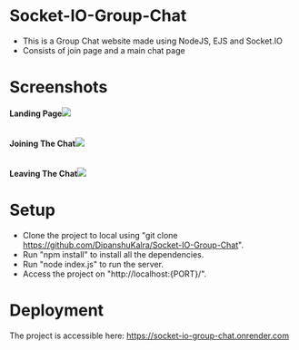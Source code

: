 # Socket-IO-Group-Chat
- This is a Group Chat website made using NodeJS, EJS and Socket.IO
- Consists of join page and a main chat page

# Screenshots
  <div>
    <b>Landing Page</b><img src="https://github.com/DipanshuKalra/Socket-IO-Group-Chat/assets/20441828/0946f583-e50d-4cef-a3eb-3bca0af76dc9">
  </div>
  <br><br>
  <div>
    <b>Joining The Chat</b><img src="https://github.com/DipanshuKalra/Socket-IO-Group-Chat/assets/20441828/1dd10c60-fa6e-4d8b-a8c3-e9fd0f1c6436">
  </div>
  <br><br>
  <div>
    <b>Leaving The Chat</b><img src="https://github.com/DipanshuKalra/Socket-IO-Group-Chat/assets/20441828/ee07a9b0-3e05-4a08-9dee-d107d4475181">
  </div>

# Setup
- Clone the project to local using "git clone https://github.com/DipanshuKalra/Socket-IO-Group-Chat".
- Run "npm install" to install all the dependencies.
- Run "node index.js" to run the server.
- Access the project on "http://localhost:{PORT}/".

# Deployment
The project is accessible here:
https://socket-io-group-chat.onrender.com
